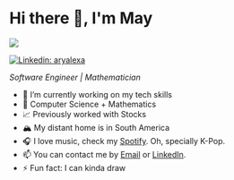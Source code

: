 <h1>Hi there 👋, I'm May</h1>

<img src=https://github.com/images/mona-whisper.gif>

[![Linkedin: aryalexa](https://img.shields.io/badge/-May_C-blue?style=flat&logo=Linkedin&logoColor=white&link=https://www.linkedin.com/in/mayra-castrosqui/)](https://www.linkedin.com/in/mayra-castrosqui/)

<p>
 <em> Software Engineer | Mathematician </em>
</p>

<!--
**Aryalexa/Aryalexa** is a ✨ _special_ ✨ repository because its `README.md` (this file) appears on your GitHub profile.

![Visitors](https://visitor-badge.laobi.icu/badge?page_id=aryalexa.aryalexa)


Here are some ideas to get you started:

- 🌱 I’m currently learning how to be 
- 👯 I’m looking to collaborate on 
- 💬 Ask me about ...
- 📫 How to reach me: ...
- 💻 Masters in Software Engineering thanks to [42](https://42.fr)
-->

- 🔭 I’m currently working on my tech skills
- 🍏 Computer Science + Mathematics
- 📈 Previously worked with Stocks
- 🏔 My distant home is in South America
- 🎧 I love music, check my [Spotify](https://open.spotify.com/user/1136504115?si=6a4b4804764f4560). Oh, specially K-Pop.
- 📫 You can contact me by [Email](mailto:mayracastrosqui@gmail.com) or [LinkedIn](https://www.linkedin.com/in/mayra-castrosqui/).
- ⚡ Fun fact: I can kinda draw

